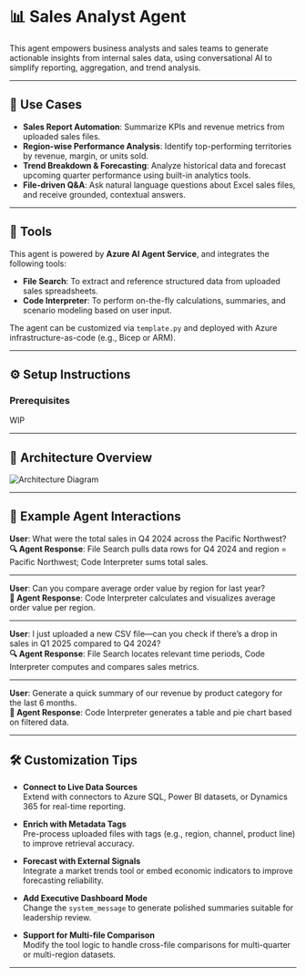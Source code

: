 # 📊 Sales Analyst Agent

This agent empowers business analysts and sales teams to generate actionable insights from internal sales data, using conversational AI to simplify reporting, aggregation, and trend analysis.

---

## 💼 Use Cases

- **Sales Report Automation**: Summarize KPIs and revenue metrics from uploaded sales files.
- **Region-wise Performance Analysis**: Identify top-performing territories by revenue, margin, or units sold.
- **Trend Breakdown & Forecasting**: Analyze historical data and forecast upcoming quarter performance using built-in analytics tools.
- **File-driven Q&A**: Ask natural language questions about Excel sales files, and receive grounded, contextual answers.

---

## 🧩 Tools

This agent is powered by **Azure AI Agent Service**, and integrates the following tools:

- **File Search**: To extract and reference structured data from uploaded sales spreadsheets.
- **Code Interpreter**: To perform on-the-fly calculations, summaries, and scenario modeling based on user input.

The agent can be customized via `template.py` and deployed with Azure infrastructure-as-code (e.g., Bicep or ARM).

---

## ⚙️ Setup Instructions

### Prerequisites
WIP

---

## 🧠 Architecture Overview

![Architecture Diagram](assets/architecture.png)

---

## 💬 Example Agent Interactions

**User**: What were the total sales in Q4 2024 across the Pacific Northwest?  
**🔍 Agent Response**: File Search pulls data rows for Q4 2024 and region = Pacific Northwest; Code Interpreter sums total sales.

---

**User**: Can you compare average order value by region for last year?  
**🔧 Agent Response**: Code Interpreter calculates and visualizes average order value per region.

---

**User**: I just uploaded a new CSV file—can you check if there’s a drop in sales in Q1 2025 compared to Q4 2024?  
**🔍 Agent Response**: File Search locates relevant time periods, Code Interpreter computes and compares sales metrics.

---

**User**: Generate a quick summary of our revenue by product category for the last 6 months.  
**🔧 Agent Response**: Code Interpreter generates a table and pie chart based on filtered data.

---

## 🛠 Customization Tips

- **Connect to Live Data Sources**  
  Extend with connectors to Azure SQL, Power BI datasets, or Dynamics 365 for real-time reporting.

- **Enrich with Metadata Tags**  
  Pre-process uploaded files with tags (e.g., region, channel, product line) to improve retrieval accuracy.

- **Forecast with External Signals**  
  Integrate a market trends tool or embed economic indicators to improve forecasting reliability.

- **Add Executive Dashboard Mode**  
  Change the `system_message` to generate polished summaries suitable for leadership review.

- **Support for Multi-file Comparison**  
  Modify the tool logic to handle cross-file comparisons for multi-quarter or multi-region datasets.

---

